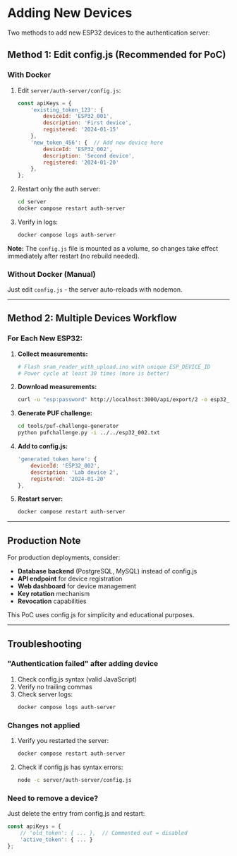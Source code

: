 # Adding New Devices

Two methods to add new ESP32 devices to the authentication server:

## Method 1: Edit config.js (Recommended for PoC)

### With Docker

1. Edit `server/auth-server/config.js`:
   ```javascript
   const apiKeys = {
       'existing_token_123': {
           deviceId: 'ESP32_001',
           description: 'First device',
           registered: '2024-01-15'
       },
       'new_token_456': {  // Add new device here
           deviceId: 'ESP32_002',
           description: 'Second device',
           registered: '2024-01-20'
       },
   };
   ```

2. Restart only the auth server:
   ```bash
   cd server
   docker compose restart auth-server
   ```

3. Verify in logs:
   ```bash
   docker compose logs auth-server
   ```

**Note:** The `config.js` file is mounted as a volume, so changes take effect immediately after restart (no rebuild needed).

### Without Docker (Manual)

Just edit `config.js` - the server auto-reloads with nodemon.

---

## Method 2: Multiple Devices Workflow

### For Each New ESP32:

1. **Collect measurements:**
   ```bash
   # Flash sram_reader_with_upload.ino with unique ESP_DEVICE_ID
   # Power cycle at least 30 times (more is better)
   ```

2. **Download measurements:**
   ```bash
   curl -u "esp:password" http://localhost:3000/api/export/2 -o esp32_002.txt
   ```

3. **Generate PUF challenge:**
   ```bash
   cd tools/puf-challenge-generator
   python pufchallenge.py -i ../../esp32_002.txt
   ```

4. **Add to config.js:**
   ```javascript
   'generated_token_here': {
       deviceId: 'ESP32_002',
       description: 'Lab device 2',
       registered: '2024-01-20'
   },
   ```

5. **Restart server:**
   ```bash
   docker compose restart auth-server
   ```

---

## Production Note

For production deployments, consider:
- **Database backend** (PostgreSQL, MySQL) instead of config.js
- **API endpoint** for device registration
- **Web dashboard** for device management
- **Key rotation** mechanism
- **Revocation** capabilities

This PoC uses config.js for simplicity and educational purposes.

---

## Troubleshooting

### "Authentication failed" after adding device

1. Check config.js syntax (valid JavaScript)
2. Verify no trailing commas
3. Check server logs:
   ```bash
   docker compose logs auth-server
   ```

### Changes not applied

1. Verify you restarted the server:
   ```bash
   docker compose restart auth-server
   ```

2. Check if config.js has syntax errors:
   ```bash
   node -c server/auth-server/config.js
   ```

### Need to remove a device?

Just delete the entry from config.js and restart:
```javascript
const apiKeys = {
    // 'old_token': { ... },  // Commented out = disabled
    'active_token': { ... }
};
```

